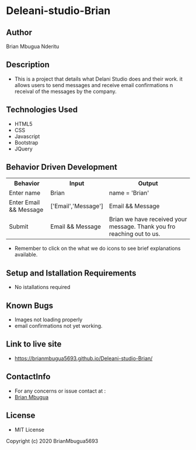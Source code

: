 # Deleani-studio-Brian

## Author
Brian Mbugua Nderitu

## Description
* This is a project that details what Delani Studio does and their work. it allows users to send messages and receive email confirmations n receival of the messages by the company.

## Technologies Used
* HTML5
* CSS
* Javascript
* Bootstrap
* JQuery

## Behavior Driven Development
<table>
    <tr>
      <th>Behavior</th> 
      <th>Input</th> 
      <th>Output</th>   
    </tr>
    <tr>
        <td>Enter name</td>
        <td>Brian</td>
        <td>name = 'Brian'</td>
    </tr>
    <tr>
        <td>Enter Email && Message</td>
        <td>['Email','Message']</td>
        <td>Email && Message</td>
    </tr>
    <tr>
        <td>Submit</td>
        <td>Email && Message</td>
        <td>Brian we have received your message. Thank you fro reaching out to us.</td>
    </tr>  
</table>

* Remember to click on the what we do icons to see  brief explanations available.

## Setup and Istallation Requirements
* No istallations required

## Known Bugs
* Images not loading properly
* email confirmations not yet working.

## Link to live site
* https://brianmbugua5693.github.io/Deleani-studio-Brian/

 ## ContactInfo
 * For any concerns or issue contact at :
 * <a href="bnderitu48@gmail.com">Brian Mbugua</a>

## License
* MIT License

Copyright (c) 2020 BrianMbugua5693